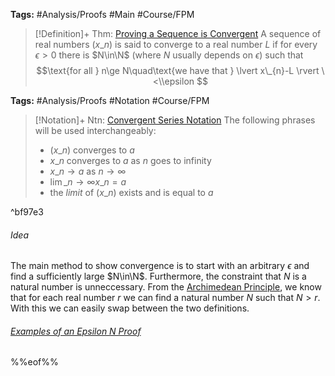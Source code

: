 ---
---

**Tags:** #Analysis/Proofs #Main #Course/FPM 

 > 
 > \[!Definition\]+ Thm: [Proving a Sequence is Convergent](Proving%20a%20Sequence%20is%20Convergent.md)
 > A sequence of real numbers $(x\_{n})$ is said to converge to a real number $L$ if for every $\epsilon>0$ there is $N\in\N$ (where $N$ usually depends on $\epsilon$) such that
 > $$\text{for all } n\ge N\quad\text{we have that } \lvert x\_{n}-L \rvert \<\\epsilon $$

**Tags:** #Analysis/Proofs #Notation #Course/FPM 

 > 
 > \[!Notation\]+ Ntn: [Convergent Series Notation](..\Individuals\Convergent%20Series%20Notation.md)
 > The following phrases will be used interchangeably:
 > 
 > * $(x\_{n})$ converges to $a$
 > * $x\_{n}$ converges to $a$ as $n$ goes to infinity
 > * $x\_{n}\to a$ as $n\to\infty$
 > * $\displaystyle\lim\_{ n \to \infty } x\_{n} = a$
 > * the *limit* of $(x\_{n})$ exists and is equal to $a$

^bf97e3

###### Idea

The main method to show convergence is to start with an arbitrary $\epsilon$ and find a sufficiently large $N\in\N$. Furthermore, the constraint that $N$ is a natural number is unneccessary. From the [Archimedean Principle](..\Individuals\Archimedean%20Principle.md#7feff5), we know that for each real number $r$ we can find a natural number $N$ such that $N>r$. With this we can easily swap between the two definitions.

###### [Examples of an Epsilon N Proof](..\Individuals\Examples%20of%20an%20Epsilon%20N%20Proof.md)

%%eof%%